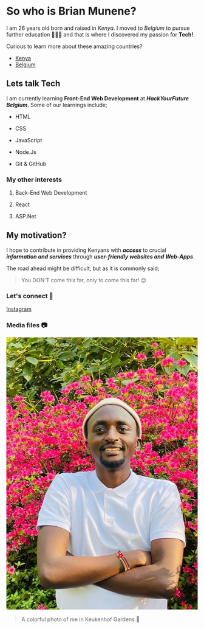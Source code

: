 # So who is Brian Munene?

I am 26 years old born and raised in _Kenya_. I moved to _Belgium_ to pursue
further education 🧑🏽‍🎓 and that is where I discovered my passion for **Tech!**.

Curious to learn more about these amazing countries?

- [Kenya](https://en.wikipedia.org/wiki/Kenya)
- [Belgium](https://en.wikipedia.org/wiki/Belgium)

## Lets talk Tech

I am currently learning **Front-End Web Development** at **_HackYourFuture
Belgium_**. Some of our learnings include;

- HTML

- CSS

- JavaScript

- Node.Js

- Git & GitHub

### My other interests

1. Back-End Web Development

2. React

3. ASP.Net

## My motivation?

I hope to contribute in providing Kenyans with **_access_** to crucial
**_information and services_** through **_user-friendly websites and
Web-Apps_**.

The road ahead might be difficult, but as it is commonly said;

> You DON'T come this far, only to come this far! 😉

### Let's connect 📲

[Instagram](https://www.instagram.com/brajah_munene/?hl=en)

### Media files 📷

![Brian pic in Keukenhof](Images/brianimage.jpeg)

> A colorful photo of me in Keukenhof Gardens 🌷
